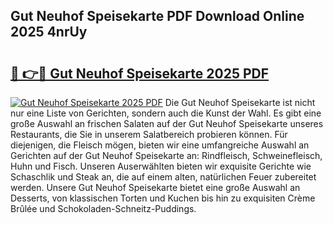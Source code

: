 ## Gut Neuhof Speisekarte PDF Download Online 2025 4nrUy

# <h2><a href="http://gc5s6aa.nevu.top/?p=Gut+Neuhof+Speisekarte">🔗 👉🔴 Gut Neuhof Speisekarte 2025 PDF</a></h2>

[![Gut Neuhof Speisekarte 2025 PDF](https://i.imgur.com/dBaPXMq.png)](http://gc5s6aa.nevu.top/?p=Gut+Neuhof+Speisekarte)
Die Gut Neuhof Speisekarte ist nicht nur eine Liste von Gerichten, sondern auch die Kunst der Wahl. Es gibt eine große Auswahl an frischen Salaten auf der Gut Neuhof Speisekarte unseres Restaurants, die Sie in unserem Salatbereich probieren können. Für diejenigen, die Fleisch mögen, bieten wir eine umfangreiche Auswahl an Gerichten auf der Gut Neuhof Speisekarte an: Rindfleisch, Schweinefleisch, Huhn und Fisch. Unseren Auserwählten bieten wir exquisite Gerichte wie Schaschlik und Steak an, die auf einem alten, natürlichen Feuer zubereitet werden. Unsere Gut Neuhof Speisekarte bietet eine große Auswahl an Desserts, von klassischen Torten und Kuchen bis hin zu exquisiten Crème Brûlée und Schokoladen-Schneitz-Puddings.
